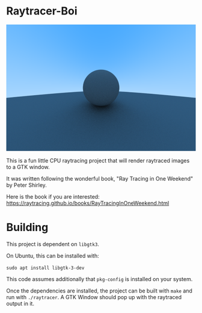 # Raytracer-Boi

![render.png](outputs/render.png "Render")

This is a fun little CPU raytracing project that will render
raytraced images to a GTK window. 

It was written following the
wonderful book, "Ray Tracing in One Weekend" by Peter Shirley.

Here is the book if you are interested:
https://raytracing.github.io/books/RayTracingInOneWeekend.html

# Building
This project is dependent on `libgtk3`.

On Ubuntu, this can be installed with:

`sudo apt install libgtk-3-dev`

This code assumes additionally that `pkg-config` is installed
on your system.

Once the dependencies are installed, the project can be built
with `make` and run with `./raytracer`. A GTK Window should
pop up with the raytraced output in it.